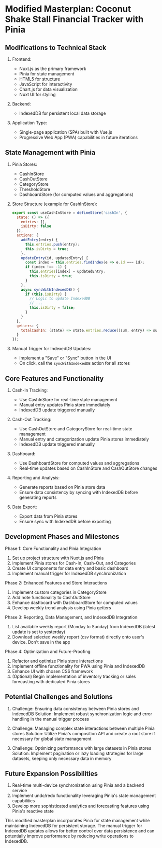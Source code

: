 # Modified Masterplan: Coconut Shake Stall Financial Tracker with Pinia

## Modifications to Technical Stack

1. Frontend:
   - Nuxt.js as the primary framework
   - Pinia for state management
   - HTML5 for structure
   - JavaScript for interactivity
   - Chart.js for data visualization
   - Nuxt UI for styling

2. Backend:
   - IndexedDB for persistent local data storage

3. Application Type:
   - Single-page application (SPA) built with Vue.js
   - Progressive Web App (PWA) capabilities in future iterations

## State Management with Pinia

1. Pinia Stores:
   - CashInStore
   - CashOutStore
   - CategoryStore
   - ThresholdStore
   - DashboardStore (for computed values and aggregations)

2. Store Structure (example for CashInStore):
   ```javascript
   export const useCashInStore = defineStore('cashIn', {
     state: () => ({
       entries: [],
       isDirty: false
     }),
     actions: {
       addEntry(entry) {
         this.entries.push(entry);
         this.isDirty = true;
       },
       updateEntry(id, updatedEntry) {
         const index = this.entries.findIndex(e => e.id === id);
         if (index !== -1) {
           this.entries[index] = updatedEntry;
           this.isDirty = true;
         }
       },
       async syncWithIndexedDB() {
         if (this.isDirty) {
           // Logic to update IndexedDB
           // ...
           this.isDirty = false;
         }
       }
     },
     getters: {
       totalCashIn: (state) => state.entries.reduce((sum, entry) => sum + entry.amount, 0)
     }
   });
   ```

3. Manual Trigger for IndexedDB Updates:
   - Implement a "Save" or "Sync" button in the UI
   - On click, call the `syncWithIndexedDB` action for all stores

## Core Features and Functionality

1. Cash-In Tracking:
   - Use CashInStore for real-time state management
   - Manual entry updates Pinia store immediately
   - IndexedDB update triggered manually

2. Cash-Out Tracking:
   - Use CashOutStore and CategoryStore for real-time state management
   - Manual entry and categorization update Pinia stores immediately
   - IndexedDB update triggered manually

3. Dashboard:
   - Use DashboardStore for computed values and aggregations
   - Real-time updates based on CashInStore and CashOutStore changes

4. Reporting and Analysis:
   - Generate reports based on Pinia store data
   - Ensure data consistency by syncing with IndexedDB before generating reports

5. Data Export:
   - Export data from Pinia stores
   - Ensure sync with IndexedDB before exporting

## Development Phases and Milestones

Phase 1: Core Functionality and Pinia Integration
1. Set up project structure with Nuxt.js and Pinia
2. Implement Pinia stores for Cash-In, Cash-Out, and Categories
3. Create UI components for data entry and basic dashboard
4. Implement manual trigger for IndexedDB synchronization

Phase 2: Enhanced Features and Store Interactions
1. Implement custom categories in CategoryStore
2. Add note functionality to CashOutStore
3. Enhance dashboard with DashboardStore for computed values
4. Develop weekly trend analysis using Pinia getters

Phase 3: Reporting, Data Management, and IndexedDB Integration
1. List available weekly report (Monday to Sunday) from IndexedDB (latest update is set to yesterday)
2. Download selected weekly report (csv format) directly onto user's device. Don't save in the app

Phase 4: Optimization and Future-Proofing
1. Refactor and optimize Pinia store interactions
2. Implement offline functionality for PWA using Pinia and IndexedDB
3. Enhance UI with chosen CSS framework
4. (Optional) Begin implementation of inventory tracking or sales forecasting with dedicated Pinia stores

## Potential Challenges and Solutions

1. Challenge: Ensuring data consistency between Pinia stores and IndexedDB
   Solution: Implement robust synchronization logic and error handling in the manual trigger process

2. Challenge: Managing complex state interactions between multiple Pinia stores
   Solution: Utilize Pinia's composition API and create a root store if necessary for global state management

3. Challenge: Optimizing performance with large datasets in Pinia stores
   Solution: Implement pagination or lazy loading strategies for large datasets, keeping only necessary data in memory

## Future Expansion Possibilities

1. Real-time multi-device synchronization using Pinia and a backend service
2. Implement undo/redo functionality leveraging Pinia's state management capabilities
3. Develop more sophisticated analytics and forecasting features using Pinia's reactive state

This modified masterplan incorporates Pinia for state management while maintaining IndexedDB for persistent storage. The manual trigger for IndexedDB updates allows for better control over data persistence and can potentially improve performance by reducing write operations to IndexedDB.
